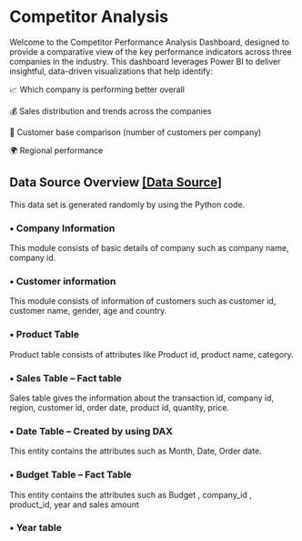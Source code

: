 # Competitor Analysis
Welcome to the Competitor Performance Analysis Dashboard, designed to provide a comparative view of the key performance indicators across three companies in the industry. This dashboard leverages Power BI to deliver insightful, data-driven visualizations that help identify:

📈 Which company is performing better overall

💰 Sales distribution and trends across the companies

👥 Customer base comparison (number of customers per company)

🌍 Regional performance
## Data Source Overview  [[Data Source]](https://1drv.ms/x/c/7a000c983cf15c01/EYy_DPurywVJgcHYeCIS7yYBb2GYWS0hvRXvzarAFQoAmA?e=p5sayy)
  This data set is generated randomly by using the Python code.
### •	Company Information 
  This module consists of basic details of company such as company name, company id.
### •	Customer information 
  This module consists of information of customers such as customer id, customer name, gender, age and country.
### •	Product Table 
  Product table consists of attributes like Product id, product name, category.
### •	Sales Table – Fact table 
  Sales table gives the information about the transaction id, company id, region, customer id, order date, product id, quantity, price.
### •	Date Table – Created by using DAX
  This entity contains the attributes such as Month, Date, Order date.
### •	Budget Table – Fact Table
This entity contains the attributes such as Budget , company_id , product_id, year and sales amount
### •	Year table 

